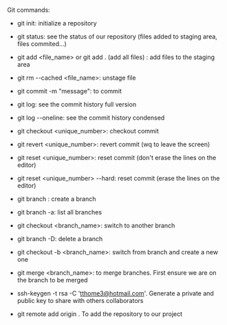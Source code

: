 Git commands:

- git init: initialize a repository

- git status: see the status of our repository (files added to staging area, files commited...)

- git add <file_name> or git add . (add all files) : add files to the staging area

- git rm --cached <file_name>: unstage file

- git commit -m "message": to commit

- git log: see the commit history full version

- git log --oneline: see the commit history condensed

- git checkout <unique_number>: checkout commit

- git revert <unique_number>: revert commit (wq to leave the screen)

- git reset <unique_number>: reset commit (don't erase the lines on the editor)

- git reset <unique_number> --hard: reset commit (erase the lines on the editor)

- git branch <name>: create a branch

- git branch -a: list all branches

- git checkout <branch_name>: switch to another branch

- git branch -D: delete a branch

- git checkout -b <branch_name>: switch from branch and create a new one

- git merge <branch_name>: to merge branches. First ensure we are on the branch to be merged

- ssh-keygen -t rsa -C 'tthome3@hotmail.com'. Generate a private and public key to share with others collaborators

- git remote add origin <githubRepositoryUrl>. To add the repository to our project
